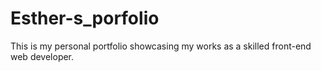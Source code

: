 # Esther-s_porfolio

This is my personal portfolio showcasing my works as a skilled front-end web developer.